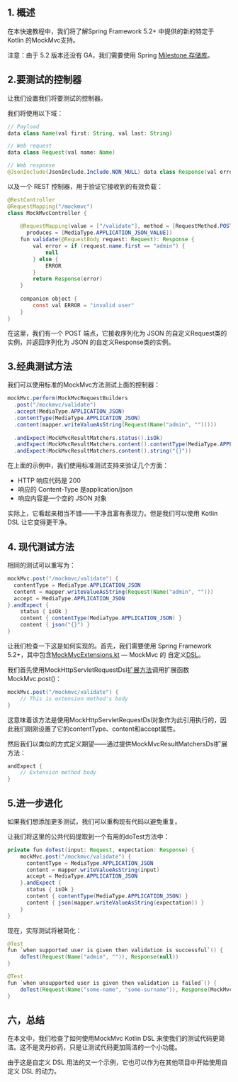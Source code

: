 ## 1. 概述

在本快速教程中，我们将了解Spring Framework 5.2+ 中提供的新的特定于 Kotlin 的MockMvc支持。

注意：由于 5.2 版本还没有 GA，我们需要使用 Spring [Milestone 存储库](https://www.baeldung.com/spring-maven-repository)。

## 2.要测试的控制器

让我们设置我们将要测试的控制器。

我们将使用以下域：

```java
// Payload
data class Name(val first: String, val last: String)

// Web request
data class Request(val name: Name) 

// Web response
@JsonInclude(JsonInclude.Include.NON_NULL) data class Response(val error: String?)
```

以及一个 REST 控制器，用于验证它接收到的有效负载：

```java
@RestController
@RequestMapping("/mockmvc")
class MockMvcController {
 
    @RequestMapping(value = ["/validate"], method = [RequestMethod.POST], 
      produces = [MediaType.APPLICATION_JSON_VALUE])
    fun validate(@RequestBody request: Request): Response {
        val error = if (request.name.first == "admin") {
            null
        } else {
            ERROR
        }
        return Response(error)
    }
 
    companion object {
        const val ERROR = "invalid user"
    }
}
```

在这里，我们有一个 POST 端点，它接收序列化为 JSON 的自定义Request类的实例，并返回序列化为 JSON 的自定义Response类的实例。

## 3.经典测试方法

我们可以使用标准的MockMvc方法测试上面的控制器：

```java
mockMvc.perform(MockMvcRequestBuilders
  .post("/mockmvc/validate")
  .accept(MediaType.APPLICATION_JSON)
  .contentType(MediaType.APPLICATION_JSON)
  .content(mapper.writeValueAsString(Request(Name("admin", "")))))
  
  .andExpect(MockMvcResultMatchers.status().isOk)
  .andExpect(MockMvcResultMatchers.content().contentType(MediaType.APPLICATION_JSON))
  .andExpect(MockMvcResultMatchers.content().string("{}"))
```

在上面的示例中，我们使用标准测试支持来验证几个方面：

-   HTTP 响应代码是 200
-   响应的 Content-Type 是application/json
-   响应内容是一个空的 JSON 对象

实际上，它看起来相当不错——干净且富有表现力。但是我们可以使用 Kotlin DSL 让它变得更干净。

## 4. 现代测试方法

相同的测试可以重写为：

```java
mockMvc.post("/mockmvc/validate") {
  contentType = MediaType.APPLICATION_JSON
  content = mapper.writeValueAsString(Request(Name("admin", "")))
  accept = MediaType.APPLICATION_JSON
}.andExpect {
    status { isOk }
    content { contentType(MediaType.APPLICATION_JSON) }
    content { json("{}") }
}
```

让我们检查一下这是如何实现的。首先，我们需要使用 Spring Framework 5.2+，其中包含[MockMvcExtensions.kt](https://github.com/spring-projects/spring-framework/blob/master/spring-test/src/main/kotlin/org/springframework/test/web/servlet/MockMvcExtensions.kt) — MockMvc 的 自定义[DSL](https://www.baeldung.com/kotlin-dsl)。

我们首先使用MockHttpServletRequestDsl[扩展方法](https://www.baeldung.com/kotlin-extension-methods)调用扩展函数MockMvc.post()：

```java
mockMvc.post("/mockmvc/validate") {
    // This is extension method's body
}
```

这意味着该方法是使用MockHttpServletRequestDsl对象作为此引用执行的，因此我们刚刚设置了它的contentType、content和accept属性。

然后我们以类似的方式定义期望——通过提供MockMvcResultMatchersDsl扩展方法：

```java
andExpect {
    // Extension method body
}
```

## 5.进一步进化

如果我们想添加更多测试，我们可以重构现有代码以避免重复。

让我们将这里的公共代码提取到一个有用的doTest方法中：

```java
private fun doTest(input: Request, expectation: Response) {
    mockMvc.post("/mockmvc/validate") {
      contentType = MediaType.APPLICATION_JSON
      content = mapper.writeValueAsString(input)
      accept = MediaType.APPLICATION_JSON
    }.andExpect {
      status { isOk }
      content { contentType(MediaType.APPLICATION_JSON) }
      content { json(mapper.writeValueAsString(expectation)) }
    }
}
```

现在，实际测试将被简化：

```java
@Test
fun `when supported user is given then validation is successful`() {
    doTest(Request(Name("admin", "")), Response(null))
}

@Test
fun `when unsupported user is given then validation is failed`() {
    doTest(Request(Name("some-name", "some-surname")), Response(MockMvcController.ERROR))
}
```

## 六，总结

在本文中，我们检查了如何使用MockMvc Kotlin DSL 来使我们的测试代码更简洁。这不是灵丹妙药，只是让测试代码更加简洁的一个小功能。

由于这是自定义 DSL 用法的又一个示例，它也可以作为在其他项目中开始使用自定义 DSL 的动力。